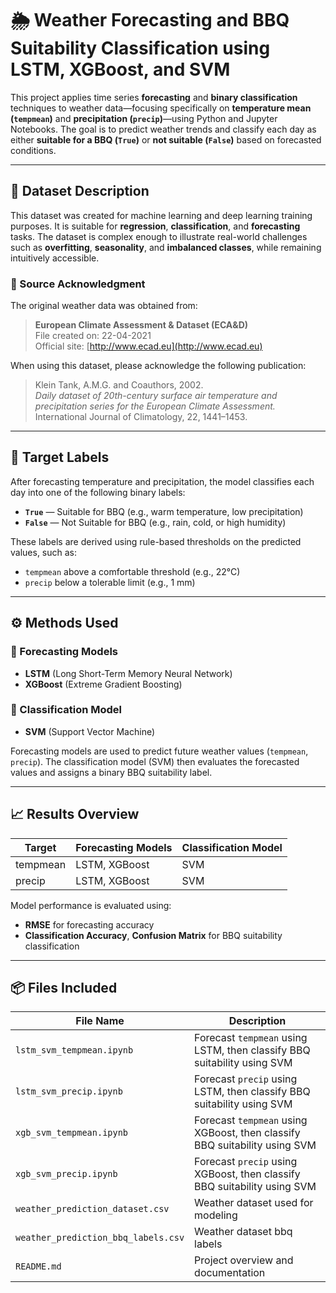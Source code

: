 # 🌦️ Weather Forecasting and BBQ Suitability Classification using LSTM, XGBoost, and SVM

This project applies time series **forecasting** and **binary classification** techniques to weather data—focusing specifically on **temperature mean (`tempmean`)** and **precipitation (`precip`)**—using Python and Jupyter Notebooks. The goal is to predict weather trends and classify each day as either **suitable for a BBQ (`True`)** or **not suitable (`False`)** based on forecasted conditions.

---

## 📁 Dataset Description

This dataset was created for machine learning and deep learning training purposes. It is suitable for **regression**, **classification**, and **forecasting** tasks. The dataset is complex enough to illustrate real-world challenges such as **overfitting**, **seasonality**, and **imbalanced classes**, while remaining intuitively accessible.

### 🔗 Source Acknowledgment

The original weather data was obtained from:

> **European Climate Assessment & Dataset (ECA&D)**  
> File created on: 22-04-2021  
> Official site: [http://www.ecad.eu](http://www.ecad.eu)

When using this dataset, please acknowledge the following publication:

> Klein Tank, A.M.G. and Coauthors, 2002.  
> *Daily dataset of 20th-century surface air temperature and precipitation series for the European Climate Assessment.*  
> International Journal of Climatology, 22, 1441–1453.

---

## 🎯 Target Labels

After forecasting temperature and precipitation, the model classifies each day into one of the following binary labels:

- **`True`** — Suitable for BBQ (e.g., warm temperature, low precipitation)
- **`False`** — Not Suitable for BBQ (e.g., rain, cold, or high humidity)

These labels are derived using rule-based thresholds on the predicted values, such as:
- `tempmean` above a comfortable threshold (e.g., 22°C)
- `precip` below a tolerable limit (e.g., 1 mm)

---

## ⚙️ Methods Used

### 🔮 Forecasting Models
- **LSTM** (Long Short-Term Memory Neural Network)
- **XGBoost** (Extreme Gradient Boosting)

### 🧠 Classification Model
- **SVM** (Support Vector Machine)

Forecasting models are used to predict future weather values (`tempmean`, `precip`). The classification model (SVM) then evaluates the forecasted values and assigns a binary BBQ suitability label.

---

## 📈 Results Overview

| Target     | Forecasting Models | Classification Model |
|------------|--------------------|----------------------|
| tempmean   | LSTM, XGBoost      | SVM                  |
| precip     | LSTM, XGBoost      | SVM                  |

Model performance is evaluated using:
- **RMSE** for forecasting accuracy
- **Classification Accuracy**, **Confusion Matrix** for BBQ suitability classification

---

## 📦 Files Included

| File Name                  | Description                                                                 |
|---------------------------|-----------------------------------------------------------------------------|
| `lstm_svm_tempmean.ipynb` | Forecast `tempmean` using LSTM, then classify BBQ suitability using SVM     |
| `lstm_svm_precip.ipynb`   | Forecast `precip` using LSTM, then classify BBQ suitability using SVM       |
| `xgb_svm_tempmean.ipynb`  | Forecast `tempmean` using XGBoost, then classify BBQ suitability using SVM  |
| `xgb_svm_precip.ipynb`    | Forecast `precip` using XGBoost, then classify BBQ suitability using SVM    |
| `weather_prediction_dataset.csv`                | Weather dataset used for modeling                                 |
| `weather_prediction_bbq_labels.csv`                | Weather dataset bbq labels                                |
| `README.md`               | Project overview and documentation                                          |

